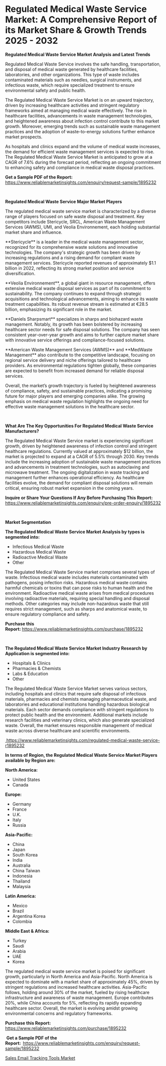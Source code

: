 <p><h1>Regulated Medical Waste Service Market: A Comprehensive Report of its Market Share & Growth Trends 2025 - 2032</h1></p><p><strong>Regulated Medical Waste Service Market Analysis and Latest Trends</strong></p>
<p><p>Regulated Medical Waste Service involves the safe handling, transportation, and disposal of medical waste generated by healthcare facilities, laboratories, and other organizations. This type of waste includes contaminated materials such as needles, surgical instruments, and infectious waste, which require specialized treatment to ensure environmental safety and public health.</p><p>The Regulated Medical Waste Service Market is on an upward trajectory, driven by increasing healthcare activities and stringent regulatory frameworks aimed at managing medical waste effectively. The rise in healthcare facilities, advancements in waste management technologies, and heightened awareness about infection control contribute to this market growth. Moreover, emerging trends such as sustainable waste management practices and the adoption of waste-to-energy solutions further enhance market prospects.</p><p>As hospitals and clinics expand and the volume of medical waste increases, the demand for efficient waste management services is expected to rise. The Regulated Medical Waste Service Market is anticipated to grow at a CAGR of 7.6% during the forecast period, reflecting an ongoing commitment to enhancing safety and compliance in medical waste disposal practices.</p></p>
<p><strong>Get a Sample PDF of the Report:&nbsp;</strong> <a href="https://www.reliablemarketinsights.com/enquiry/request-sample/1895232?utm_campaign=2564&utm_medium=2&utm_source=Github&utm_content=ia&utm_term=28032025&utm_id=regulated-medical-waste-service">https://www.reliablemarketinsights.com/enquiry/request-sample/1895232</a></p>
<p>&nbsp;</p>
<p><strong>Regulated Medical Waste Service Major Market Players</strong></p>
<p><p>The regulated medical waste service market is characterized by a diverse range of players focused on safe waste disposal and treatment. Key competitors include Stericycle, SRCL, American Waste Management Services (AWMS), UMI, and Veolia Environnement, each holding substantial market share and influence.</p><p>**Stericycle** is a leader in the medical waste management sector, recognized for its comprehensive waste solutions and innovative technologies. The company's strategic growth has been driven by increasing regulations and a rising demand for compliant waste management services. Stericycle reported revenues of approximately $1.1 billion in 2022, reflecting its strong market position and service diversification.</p><p>**Veolia Environnement**, a global giant in resource management, offers extensive medical waste disposal services as part of its commitment to sustainability. The company continues to expand through strategic acquisitions and technological advancements, aiming to enhance its waste treatment capabilities. Its robust revenue stream is estimated at €28.5 billion, emphasizing its significant role in the market.</p><p>**Daniels Sharpsmart** specializes in sharps and biohazard waste management. Notably, its growth has been bolstered by increasing healthcare sector needs for safe disposal solutions. The company has seen consistent year-over-year growth and aims to further capture market share with innovative service offerings and compliance-focused solutions.</p><p>**American Waste Management Services (AWMS)** and **MedWaste Management** also contribute to the competitive landscape, focusing on regional service delivery and niche offerings tailored to healthcare providers. As environmental regulations tighten globally, these companies are expected to benefit from increased demand for reliable disposal services.</p><p>Overall, the market’s growth trajectory is fueled by heightened awareness of compliance, safety, and sustainable practices, indicating a promising future for major players and emerging companies alike. The growing emphasis on medical waste regulation highlights the ongoing need for effective waste management solutions in the healthcare sector.</p></p>
<p>&nbsp;</p>
<p><strong>What Are The Key Opportunities For Regulated Medical Waste Service Manufacturers?</strong></p>
<p><p>The Regulated Medical Waste Service market is experiencing significant growth, driven by heightened awareness of infection control and stringent healthcare regulations. Currently valued at approximately $12 billion, the market is projected to expand at a CAGR of 5.5% through 2030. Key trends include the increasing adoption of sustainable waste management practices and advancements in treatment technologies, such as autoclaving and microwave treatment. The ongoing digitalization in waste tracking and management further enhances operational efficiency. As healthcare facilities evolve, the demand for compliant disposal solutions will remain critical, ensuring robust market expansion in the coming years.</p></p>
<p><strong>Inquire or Share Your Questions If Any Before Purchasing This Report:</strong> <a href="https://www.reliablemarketinsights.com/enquiry/pre-order-enquiry/1895232?utm_campaign=2564&utm_medium=2&utm_source=Github&utm_content=ia&utm_term=28032025&utm_id=regulated-medical-waste-service">https://www.reliablemarketinsights.com/enquiry/pre-order-enquiry/1895232</a></p>
<p>&nbsp;</p>
<p><strong>Market Segmentation</strong></p>
<p><strong>The Regulated Medical Waste Service Market Analysis by types is segmented into:</strong></p>
<p><ul><li>Infectious Medical Waste</li><li>Hazardous Medical Waste</li><li>Radioactive Medical Waste</li><li>Other</li></ul></p>
<p><p>The Regulated Medical Waste Service market comprises several types of waste. Infectious medical waste includes materials contaminated with pathogens, posing infection risks. Hazardous medical waste contains harmful chemicals or toxins that can pose risks to human health and the environment. Radioactive medical waste arises from medical procedures involving radioactive materials, requiring special handling and disposal methods. Other categories may include non-hazardous waste that still requires strict management, such as sharps and anatomical waste, to ensure regulatory compliance and safety.</p></p>
<p><strong>Purchase this Report:&nbsp;</strong><a href="https://www.reliablemarketinsights.com/purchase/1895232?utm_campaign=2564&utm_medium=2&utm_source=Github&utm_content=ia&utm_term=28032025&utm_id=regulated-medical-waste-service">https://www.reliablemarketinsights.com/purchase/1895232</a></p>
<p>&nbsp;</p>
<p><strong>The Regulated Medical Waste Service Market Industry Research by Application is segmented into:</strong></p>
<p><ul><li>Hospitals & Clinics</li><li>Pharmacies & Chemists</li><li>Labs & Education</li><li>Other</li></ul></p>
<p><p>The Regulated Medical Waste Service Market serves various sectors, including hospitals and clinics that require safe disposal of infectious materials, pharmacies and chemists managing pharmaceutical waste, and laboratories and educational institutions handling hazardous biological materials. Each sector demands compliance with stringent regulations to protect public health and the environment. Additional markets include research facilities and veterinary clinics, which also generate specialized waste. Overall, the market ensures responsible management of medical waste across diverse healthcare and scientific environments.</p></p>
<p><a href="https://www.reliablemarketinsights.com/regulated-medical-waste-service-r1895232?utm_campaign=2564&utm_medium=2&utm_source=Github&utm_content=ia&utm_term=28032025&utm_id=regulated-medical-waste-service">&nbsp;https://www.reliablemarketinsights.com/regulated-medical-waste-service-r1895232</a></p>
<p><strong>In terms of Region, the Regulated Medical Waste Service Market Players available by Region are:</strong></p>
<p>
    <p> <strong> North America: </strong>
        <ul>
            <li>United States</li>
            <li>Canada</li>
        </ul>
        </p> 
    <p> <strong> Europe: </strong>
        <ul>
            <li>Germany</li>
            <li>France</li>
            <li>U.K.</li>
            <li>Italy</li>
            <li>Russia</li>
        </ul>
        </p> 
    <p> <strong> Asia-Pacific: </strong>
        <ul>
            <li>China</li>
            <li>Japan</li>
            <li>South Korea</li>
            <li>India</li>
            <li>Australia</li>
            <li>China Taiwan</li>
            <li>Indonesia</li>
            <li>Thailand</li>
            <li>Malaysia</li>
        </ul>
        </p> 
    <p> <strong> Latin America: </strong>
        <ul>
            <li>Mexico</li>
            <li>Brazil</li>
            <li>Argentina Korea</li>
            <li>Colombia</li>
        </ul>
        </p> 
    <p> <strong> Middle East & Africa: </strong>
        <ul>
            <li>Turkey</li>
            <li>Saudi</li>
            <li>Arabia</li>
            <li>UAE</li>
            <li>Korea</li>
        </ul>
    </p>
    </p>
<p><p>The regulated medical waste service market is poised for significant growth, particularly in North America and Asia-Pacific. North America is expected to dominate with a market share of approximately 45%, driven by stringent regulations and increased healthcare activities. Asia-Pacific follows, holding around 30% of the market, fueled by rising healthcare infrastructure and awareness of waste management. Europe contributes 20%, while China accounts for 5%, reflecting its rapidly expanding healthcare sector. Overall, the market is evolving amidst growing environmental concerns and regulatory frameworks.</p></p>
<p><strong>Purchase this Report: </strong><a href="https://www.reliablemarketinsights.com/purchase/1895232?utm_campaign=2564&utm_medium=2&utm_source=Github&utm_content=ia&utm_term=28032025&utm_id=regulated-medical-waste-service">https://www.reliablemarketinsights.com/purchase/1895232</a></p>
<p>&nbsp;<strong>Get a Sample PDF of the Report:&nbsp;&nbsp;</strong><a href="https://www.reliablemarketinsights.com/enquiry/request-sample/1895232?utm_campaign=2564&utm_medium=2&utm_source=Github&utm_content=ia&utm_term=28032025&utm_id=regulated-medical-waste-service">https://www.reliablemarketinsights.com/enquiry/request-sample/1895232</a></p>
<p><strong></strong></p>
<p><p><a href="https://github.com/krinerstormy331/Market-Research-Report-List-1/blob/main/sales-email-tracking-tools-market.md?utm_campaign=2564&utm_medium=2&utm_source=Github&utm_content=ia&utm_term=28032025&utm_id=regulated-medical-waste-service">Sales Email Tracking Tools Market</a></p></p>